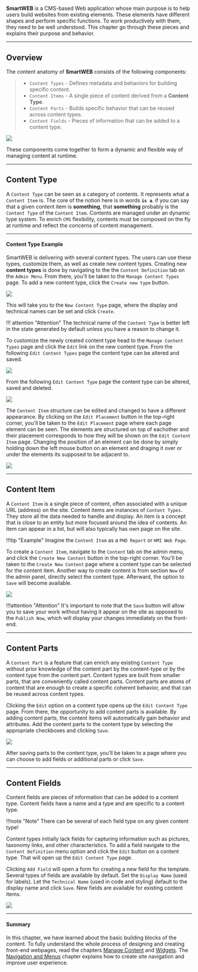 #

**SmartWEB** is a CMS-based Web application whose main purpose is to help users build websites from existing elements. These elements have different shapes and perform specific functions. To work productively with them, they need to be well understood. This chapter go through these pieces and explains their purpose and behavior.  

---

## Overview
The content anatomy of **SmartWEB** consists of the following components:  

> - `Content Types` - Defines metadata and behaviors for building specific content.  
> - `Content Items` - A single piece of content derived from a **Content Type**.  
> - `Content Parts` - Builds specific behavior that can be reused across content types.  
> - `Content Fields` - Pieces of information that can be added to a content type.  

![](./media/content-anatomy/content-anatomy-intro.png)

These components come together to form a dynamic and flexible way of managing content at runtime.  

---

## Content Type
A `Content Type` can be seen as a category of contents. It represents what a `Content Item` is. The core of the notion here is in words **`is a`**. if you can say that a given content item is **something**, that **something** probably is the `Content Type` of the `Content Item`. Contents are managed under an dynamic type system. To enrich `CMS` flexibility, contents must be composed on the fly at runtime and reflect the concerns of content management.  

---

#### Content Type Example
SmartWEB is delivering with several content types. The users can use these types, customize them, as well as create new content types. Creating new **content types** is done by navigating to the the `Content Definition` tab on the `Admin Menu`. From there, you'll be taken to the `Manage Content Types` page. To add a new content type, click the `Create new type` button.   
   
![](./media/content-anatomy/create-content-type.png)  

This will take you to the `New Content Type` page, where the display and technical names can be set and click `Create`.  
  
!!! attention "Attention"
    The technical name of the `Content Type` is better left in the state generated by default unless you have a reason to change it.  
   
To customize the newly created content type head to the `Manage Content Types` page and click the `Edit` link on the new content type. From the following `Edit Content Types` page the content type can be altered and saved.   

![](./media/content-anatomy/edit-content-type.png)   

From the following `Edit Content Type` page the content type can be altered, saved and deleted.  

![](./media/content-anatomy/edit-content-type2.png)   


The `Content Item` structure can be edited and changed to have a different appearance. By clicking on the `Edit Placement` button in the top-right corner, you'll be taken to the `Edit Placement` page where each page element can be seen. The elements are structured on top of eachother and their placement corresponds to how they will be shown on the `Edit Content Item` page. Changing the position of an element can be done by simply holding down the left mouse button on an element and draging it over or under the elements its supposed to be adjacent to.  
  
![](./media/content-anatomy/content-type-placement.png) 

---

## Content Item
A `Content Item` is a single piece of content, often associated with a unique URL (address) on the site.
Content items are instances of `Content Types`. They store all the data needed to handle and display. An item is a concept that is close to an entity but more focused around the idea of contents. An item can appear in a list, but will also typically has own page on the site.  

!!!tip "Example"
     Imagine the `Content Item` as a `PHD Report` or `HMI Web Page`.  

To create a `Content Item`, navigate to the `Content` tab on the admin menu, and click the  `Create New Content` button in the top-right corner. You'll be taken to the `Create New Content` page where a content type can be selected for the content item. Another way to create content is from section `New` of the admin panel, directly select the content type. Afterward, the option to `Save` will become available.  

![](./media/content-anatomy/content-item.png) 

!!!attention "Attention" 
    It's important to note that the `Save` button will allow you to save your work without having it appear on the site as opposed to the `Publish Now`, which will display your changes immediately on the front-end.  

---

## Content Parts  
A `Content Part` is a feature that can enrich any existing `Content Type` without prior knowledge of the content part by the content-type or by the content type from the content part. Content types are built from smaller parts, that are conveniently called content parts. Content parts are atoms of content that are enough to create a specific coherent behavior, and that can be reused across content types.  

Clicking the `Edit` option on a content type opens up the `Edit Content Type` page. From there, the opportunity to add content parts is available. By adding content parts, the content items will automatically gain behavior and attributes. Add the content parts to the content type by selecting the appropriate checkboxes and clicking `Save`.  
  
![](./media/content-anatomy/content-parts.png) 
  
After saving parts to the content type, you’ll be taken to a page where you can choose to add fields or additional parts or click `Save`.  

---

## Content Fields  
Content fields are pieces of information that can be added to a content type. Content fields have a name and a type and are specific to a content type.  

!!!note "Note"
    There can be several of each field type on any given content type!  
  
Content types initially lack fields for capturing information such as pictures, taxonomy links, and other characteristics. To add a field navigate to the `Content Definition` menu option and click the `Edit` button on a content type.  That will open up the `Edit Content Type` page.  
  
Clicking `Add Field` will open a form for creating a new field for the template. Several types of fields are available by default. Set the `Display Name` (used for labels).  Let the `Technical Name` (used in code and styling) default to the display name and click `Save`. New fields are available for existing content items.  
  
![](./media/content-anatomy/content-fields.png)  

---

#### Summary 
In this chapter, we have learned about the basic building blocks of the content. To fully understand the whole process of designing and creating front-end webpages, read the chapters [Manage Content](/manage-content) and [Widgets](/widgets). The [Navigation and Menus](/navigation-and-menus) chapter explains how to create site navigation and improve user experience.  